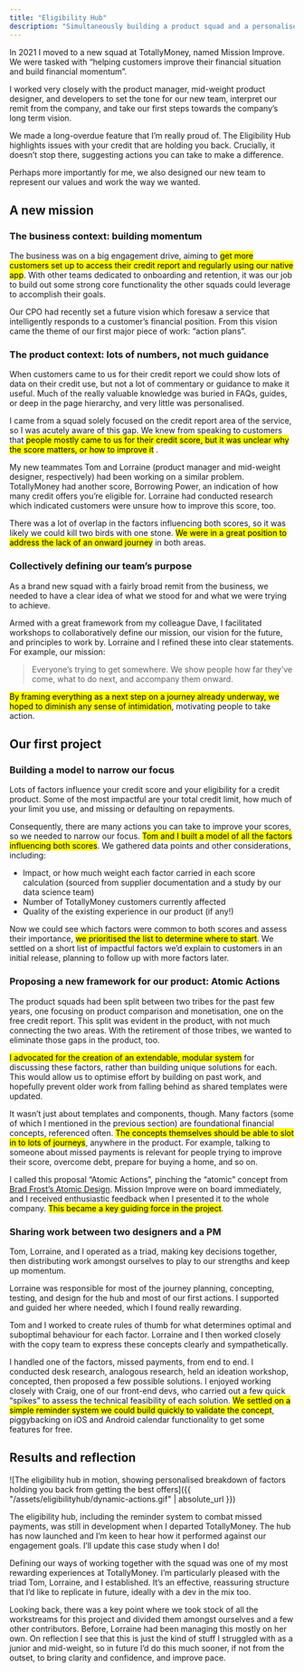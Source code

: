 ```yaml
---
title: "Eligibility Hub"
description: "Simultaneously building a product squad and a personalised credit commentary feature"
---
```


In 2021 I moved to a new squad at TotallyMoney, named Mission Improve. We were tasked with “helping customers improve their financial situation and build financial momentum”.

I worked very closely with the product manager, mid-weight product designer, and developers to set the tone for our new team, interpret our remit from the company, and take our first steps towards the company’s long term vision.

We made a long-overdue feature that I’m really proud of. The Eligibility Hub highlights issues with your credit that are holding you back. Crucially, it doesn’t stop there, suggesting actions you can take to make a difference.

Perhaps more importantly for me, we also designed our new team to represent our values and work the way we wanted.

## A new mission

### The business context: building momentum

The business was on a big engagement drive, aiming to <mark>get more customers set up to access their credit report and regularly using our native app</mark>. With other teams dedicated to onboarding and retention, it was our job to build out some strong core functionality the other squads could leverage to accomplish their goals.

Our CPO had recently set a future vision which foresaw a service that intelligently responds to a customer’s financial position. From this vision came the theme of our first major piece of work: “action plans”.

### The product context: lots of numbers, not much guidance

When customers came to us for their credit report we could show lots of data on their credit use, but not a lot of commentary or guidance to make it useful. Much of the really valuable knowledge was buried in FAQs, guides, or deep in the page hierarchy, and very little was personalised.

I came from a squad solely focused on the credit report area of the service, so I was acutely aware of this gap. We knew from speaking to customers that <mark>people mostly came to us for their credit score, but it was unclear why the score matters, or how to improve it</mark> .

My new teammates Tom and Lorraine (product manager and mid-weight designer, respectively) had been working on a similar problem. TotallyMoney had another score, Borrowing Power, an indication of how many credit offers you’re eligible for. Lorraine had conducted research which indicated customers were unsure how to improve this score, too.

There was a lot of overlap in the factors influencing both scores, so it was likely we could kill two birds with one stone. <mark>We were in a great position to address the lack of an onward journey</mark> in both areas.

### Collectively defining our team’s purpose

As a brand new squad with a fairly broad remit from the business, we needed to have a clear idea of what we stood for and what we were trying to achieve.

Armed with a great framework from my colleague Dave, I facilitated workshops to collaboratively define our mission, our vision for the future, and principles to work by. Lorraine and I refined these into clear statements. For example, our mission:

> Everyone’s trying to get somewhere. We show people how far they’ve come, what to do next, and accompany them onward.


<mark>By framing everything as a next step on a journey already underway, we hoped to diminish any sense of intimidation</mark>, motivating people to take action.

## Our first project

### Building a model to narrow our focus

Lots of factors influence your credit score and your eligibility for a credit product. Some of the most impactful are your total credit limit, how much of your limit you use, and missing or defaulting on repayments.

Consequently, there are many actions you can take to improve your scores, so we needed to narrow our focus. <mark>Tom and I built a model of all the factors influencing both scores</mark>. We gathered data points and other considerations, including:

- Impact, or how much weight each factor carried in each score calculation (sourced from supplier documentation and a study by our data science team)
- Number of TotallyMoney customers currently affected
- Quality of the existing experience in our product (if any!)

Now we could see which factors were common to both scores and assess their importance, <mark>we prioritised the list to determine where to start</mark>. We settled on a short list of impactful factors we’d explain to customers in an initial release, planning to follow up with more factors later.

### Proposing a new framework for our product: Atomic Actions

The product squads had been split between two tribes for the past few years, one focusing on product comparison and monetisation, one on the free credit report. This split was evident in the product, with not much connecting the two areas. With the retirement of those tribes, we wanted to eliminate those gaps in the product, too.

<mark>I advocated for the creation of an extendable, modular system</mark> for discussing these factors, rather than building unique solutions for each. This would allow us to optimise effort by building on past work, and hopefully prevent older work from falling behind as shared templates were updated.

It wasn’t just about templates and components, though. Many factors (some of which I mentioned in the previous section) are foundational financial concepts, referenced often. <mark>The concepts themselves should be able to slot in to lots of journeys</mark>, anywhere in the product. For example, talking to someone about missed payments is relevant for people trying to improve their score, overcome debt, prepare for buying a home, and so on.

I called this proposal “Atomic Actions”, pinching the “atomic” concept from [Brad Frost’s Atomic Design](https://bradfrost.com/blog/post/atomic-web-design/). Mission Improve were on board immediately, and I received enthusiastic feedback when I presented it to the whole company. <mark>This became a key guiding force in the project</mark>.

### Sharing work between two designers and a PM

Tom, Lorraine, and I operated as a triad, making key decisions together, then distributing work amongst ourselves to play to our strengths and keep up momentum.

Lorraine was responsible for most of the journey planning, concepting, testing, and design for the hub and most of our first actions. I supported and guided her where needed, which I found really rewarding.

Tom and I worked to create rules of thumb for what determines optimal and suboptimal behaviour for each factor. Lorraine and I then worked closely with the copy team to express these concepts clearly and sympathetically.

I handled one of the factors, missed payments, from end to end. I conducted desk research, analogous research, held an ideation workshop, concepted, then proposed a few possible solutions. I enjoyed working closely with Craig, one of our front-end devs, who carried out a few quick “spikes” to assess the technical feasibility of each solution. <mark>We settled on a simple reminder system we could build quickly to validate the concept</mark>, piggybacking on iOS and Android calendar functionality to get some features for free.

## Results and reflection

![The eligibility hub in motion, showing personalised breakdown of factors holding you back from getting the best offers]({{ "/assets/eligibilityhub/dynamic-actions.gif" | absolute_url }})

The eligibility hub, including the reminder system to combat missed payments, was still in development when I departed TotallyMoney. The hub has now launched and I’m keen to hear how it performed against our engagement goals. I’ll update this case study when I do!

Defining our ways of working together with the squad was one of my most rewarding experiences at TotallyMoney. I’m particularly pleased with the triad Tom, Lorraine, and I established. It’s an effective, reassuring structure that I’d like to replicate in future, ideally with a dev in the mix too.

Looking back, there was a key point where we took stock of all the workstreams for this project and divided them amongst ourselves and a few other contributors. Before, Lorraine had been managing this mostly on her own. On reflection I see that this is just the kind of stuff I struggled with as a junior and mid-weight, so in future I’d do this much sooner, if not from the outset, to bring clarity and confidence, and improve pace.